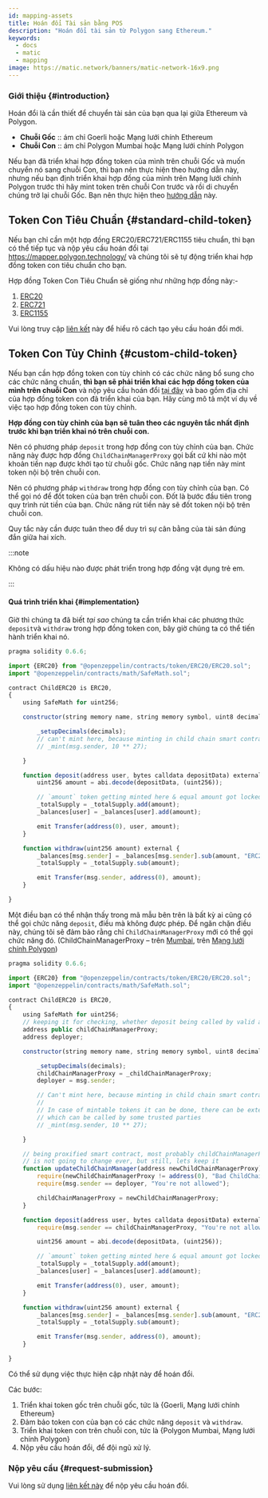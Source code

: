 ```yaml
---
id: mapping-assets
title: Hoán đổi Tài sản bằng POS
description: "Hoán đổi tài sản từ Polygon sang Ethereum."
keywords:
  - docs
  - matic
  - mapping
image: https://matic.network/banners/matic-network-16x9.png
---
```


### Giới thiệu {#introduction}

Hoán đổi là cần thiết để chuyển tài sản của bạn qua lại giữa Ethereum và Polygon.

- **Chuỗi Gốc** :: ám chỉ Goerli hoặc Mạng lưới chính Ethereum
- **Chuỗi Con** :: ám chỉ Polygon Mumbai hoặc Mạng lưới chính Polygon

Nếu bạn đã triển khai hợp đồng token của mình trên chuỗi Gốc và muốn chuyển nó sang chuỗi Con, thì bạn nên thực hiện theo hướng dẫn này, nhưng nếu bạn định triển khai hợp đồng của mình trên Mạng lưới chính Polygon trước thì hãy mint token trên chuỗi Con trước và rồi di chuyển chúng trở lại chuỗi Gốc. Bạn nên thực hiện theo [hướng dẫn](https://docs.polygon.technology/docs/develop/ethereum-polygon/mintable-assets) này.

## Token Con Tiêu Chuẩn {#standard-child-token}

Nếu bạn chỉ cần một hợp đồng ERC20/ERC721/ERC1155 tiêu chuẩn, thì bạn có thể tiếp tục và nộp yêu cầu hoán đổi tại https://mapper.polygon.technology/ và chúng tôi sẽ tự động triển khai hợp đồng token con tiêu chuẩn cho bạn.

Hợp đồng Token Con Tiêu Chuẩn sẽ giống như những hợp đồng này:-
1. [ERC20](https://github.com/maticnetwork/pos-portal/blob/master/flat/ChildERC20.sol#L1492-#L1508)
2. [ERC721](https://github.com/maticnetwork/pos-portal/blob/master/flat/ChildERC721.sol#L2157-#L2238)
3. [ERC1155](https://github.com/maticnetwork/pos-portal/blob/master/flat/ChildERC1155.sol#L1784-#L1818)

Vui lòng truy cập [liên kết](/docs/develop/ethereum-polygon/submit-mapping-request) này để hiểu rõ cách tạo yêu cầu hoán đổi mới.

## Token Con Tùy Chỉnh {#custom-child-token}

Nếu bạn cần hợp đồng token con tùy chỉnh có các chức năng bổ sung cho các chức năng chuẩn, **thì bạn sẽ phải triển khai các hợp đồng token của mình trên chuỗi Con** và nộp yêu cầu hoán đổi [tại đây](https://mapper.polygon.technology/) và bao gồm địa chỉ của hợp đồng token con đã triển khai của bạn. Hãy cùng mô tả một ví dụ về việc tạo hợp đồng token con tùy chỉnh.

**Hợp đồng con tùy chỉnh của bạn sẽ tuân theo các nguyên tắc nhất định trước khi bạn triển khai nó trên chuỗi con.**

Nên có phương pháp `deposit` trong hợp đồng con tùy chỉnh của bạn. Chức năng này được hợp đồng `ChildChainManagerProxy` gọi bất cứ khi nào một khoản tiền nạp được khởi tạo từ chuỗi gốc. Chức năng nạp tiền này mint token nội bộ trên chuỗi con.

Nên có phương pháp `withdraw` trong hợp đồng con tùy chỉnh của bạn. Có thể gọi nó để đốt token của bạn trên chuỗi con. Đốt là bước đầu tiên trong quy trình rút tiền của bạn. Chức năng rút tiền này sẽ đốt token nội bộ trên chuỗi con.

Quy tắc này cần được tuân theo để duy trì sự cân bằng của tài sản đúng đắn giữa hai xích.

:::note

Không có dấu hiệu nào được phát triển trong hợp đồng vật dụng trẻ em.

:::

#### Quá trình triển khai {#implementation}

Giờ thì chúng ta đã biết _tại sao_ chúng ta cần triển khai các phương thức  `deposit`và `withdraw` trong hợp đồng token con, bây giờ chúng ta có thể tiến hành triển khai nó.

```js title="ChildERC20.sol"
pragma solidity 0.6.6;

import {ERC20} from "@openzeppelin/contracts/token/ERC20/ERC20.sol";
import "@openzeppelin/contracts/math/SafeMath.sol";

contract ChildERC20 is ERC20,
{
    using SafeMath for uint256;

    constructor(string memory name, string memory symbol, uint8 decimals) public ERC20(name, symbol) {

        _setupDecimals(decimals);
        // can't mint here, because minting in child chain smart contract's constructor not allowed
        // _mint(msg.sender, 10 ** 27);

    }

    function deposit(address user, bytes calldata depositData) external {
        uint256 amount = abi.decode(depositData, (uint256));

        // `amount` token getting minted here & equal amount got locked in RootChainManager
        _totalSupply = _totalSupply.add(amount);
        _balances[user] = _balances[user].add(amount);

        emit Transfer(address(0), user, amount);
    }

    function withdraw(uint256 amount) external {
        _balances[msg.sender] = _balances[msg.sender].sub(amount, "ERC20: burn amount exceeds balance");
        _totalSupply = _totalSupply.sub(amount);

        emit Transfer(msg.sender, address(0), amount);
    }

}
```

Một điều bạn có thể nhận thấy trong mã mẫu bên trên là bất kỳ ai cũng có thể gọi chức năng `deposit`, điều mà không được phép. Để ngăn chặn điều này, chúng tôi sẽ đảm bảo rằng chỉ `ChildChainManagerProxy` mới có thể gọi chức năng đó. (ChildChainManagerProxy – trên [Mumbai](https://mumbai.polygonscan.com/address/0xb5505a6d998549090530911180f38aC5130101c6/transactions), trên [Mạng lưới chính Polygon](https://polygonscan.com/address/0xA6FA4fB5f76172d178d61B04b0ecd319C5d1C0aa/))

```js title="ChildERC20.sol"
pragma solidity 0.6.6;

import {ERC20} from "@openzeppelin/contracts/token/ERC20/ERC20.sol";
import "@openzeppelin/contracts/math/SafeMath.sol";

contract ChildERC20 is ERC20,
{
    using SafeMath for uint256;
    // keeping it for checking, whether deposit being called by valid address or not
    address public childChainManagerProxy;
    address deployer;

    constructor(string memory name, string memory symbol, uint8 decimals, address _childChainManagerProxy) public ERC20(name, symbol) {

        _setupDecimals(decimals);
        childChainManagerProxy = _childChainManagerProxy;
        deployer = msg.sender;

        // Can't mint here, because minting in child chain smart contract's constructor not allowed
        //
        // In case of mintable tokens it can be done, there can be external mintable function too
        // which can be called by some trusted parties
        // _mint(msg.sender, 10 ** 27);

    }

    // being proxified smart contract, most probably childChainManagerProxy contract's address
    // is not going to change ever, but still, lets keep it
    function updateChildChainManager(address newChildChainManagerProxy) external {
        require(newChildChainManagerProxy != address(0), "Bad ChildChainManagerProxy address");
        require(msg.sender == deployer, "You're not allowed");

        childChainManagerProxy = newChildChainManagerProxy;
    }

    function deposit(address user, bytes calldata depositData) external {
        require(msg.sender == childChainManagerProxy, "You're not allowed to deposit");

        uint256 amount = abi.decode(depositData, (uint256));

        // `amount` token getting minted here & equal amount got locked in RootChainManager
        _totalSupply = _totalSupply.add(amount);
        _balances[user] = _balances[user].add(amount);

        emit Transfer(address(0), user, amount);
    }

    function withdraw(uint256 amount) external {
        _balances[msg.sender] = _balances[msg.sender].sub(amount, "ERC20: burn amount exceeds balance");
        _totalSupply = _totalSupply.sub(amount);

        emit Transfer(msg.sender, address(0), amount);
    }

}
```

Có thể sử dụng việc thực hiện cập nhật này để hoán đổi.

Các bước:

1. Triển khai token gốc trên chuỗi gốc, tức là {Goerli, Mạng lưới chính Ethereum}
2. Đảm bảo token con của bạn có các chức năng `deposit` và `withdraw`.
3. Triển khai token con trên chuỗi con, tức là {Polygon Mumbai, Mạng lưới chính Polygon}
4. Nộp yêu cầu hoán đổi, để đội ngũ xử lý.

### Nộp yêu cầu {#request-submission}

Vui lòng sử dụng [liên kết này](/docs/develop/ethereum-polygon/submit-mapping-request) để nộp yêu cầu hoán đổi.

